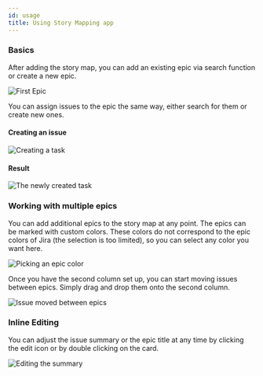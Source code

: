 ```yaml
---
id: usage
title: Using Story Mapping app
---
```


### Basics

After adding the story map, you can add an existing epic via search function 
or create a new epic.

![First Epic](/img/smfree/smetutorial1.png)

You can assign issues to the epic the same way, either search for them or create new ones.

#### Creating an issue

![Creating a task](/img/smfree/smetutorial2.png)

#### Result

![The newly created task](/img/smfree/smetutorial3.png)


### Working with multiple epics

You can add additional epics to the story map at any point. The epics can be marked
with custom colors. These colors do not correspond to the epic colors of Jira (the selection
 is too limited), so you can select any color you want here.

![Picking an epic color](/img/smfree/smetutorial4.png)

Once you have the second column set up, you can start moving issues between epics. Simply drag
and drop them onto the second column.

![Issue moved between epics](/img/smfree/smetutorial5.png)

### Inline Editing

You can adjust the issue summary or the epic title at any time by clicking the edit icon
or by double clicking on the card.

![Editing the summary](/img/smfree/smetutorial6.png)
